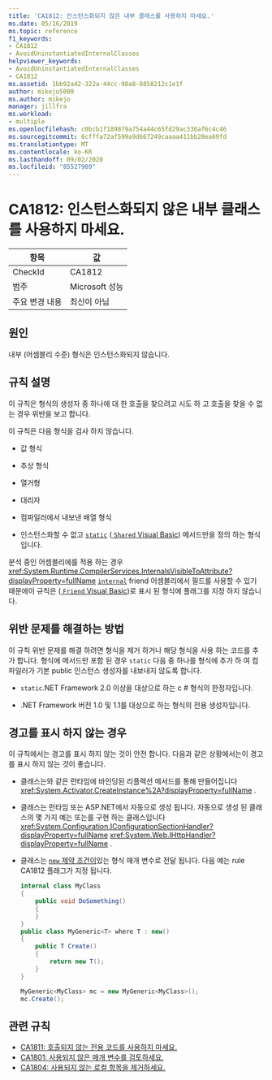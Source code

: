 ```yaml
---
title: 'CA1812: 인스턴스화되지 않은 내부 클래스를 사용하지 마세요.'
ms.date: 05/16/2019
ms.topic: reference
f1_keywords:
- CA1812
- AvoidUninstantiatedInternalClasses
helpviewer_keywords:
- AvoidUninstantiatedInternalClasses
- CA1812
ms.assetid: 1bb92a42-322a-44cc-98a8-8858212c1e1f
author: mikejo5000
ms.author: mikejo
manager: jillfra
ms.workload:
- multiple
ms.openlocfilehash: c0bcb1f189879a754a44c65fd29ac336af6c4c46
ms.sourcegitcommit: 6cfffa72af599a9d667249caaaa411bb28ea69fd
ms.translationtype: MT
ms.contentlocale: ko-KR
ms.lasthandoff: 09/02/2020
ms.locfileid: "85527909"
---
```

# <a name="ca1812-avoid-uninstantiated-internal-classes"></a>CA1812: 인스턴스화되지 않은 내부 클래스를 사용하지 마세요.

|항목|값|
|-|-|
|CheckId|CA1812|
|범주|Microsoft 성능|
|주요 변경 내용|최신이 아님|

## <a name="cause"></a>원인

내부 (어셈블리 수준) 형식은 인스턴스화되지 않습니다.

## <a name="rule-description"></a>규칙 설명

이 규칙은 형식의 생성자 중 하나에 대 한 호출을 찾으려고 시도 하 고 호출을 찾을 수 없는 경우 위반을 보고 합니다.

이 규칙은 다음 형식을 검사 하지 않습니다.

- 값 형식

- 추상 형식

- 열거형

- 대리자

- 컴파일러에서 내보낸 배열 형식

- 인스턴스화할 수 없고 [`static`](/dotnet/csharp/language-reference/keywords/static) ([ `Shared` Visual Basic](/dotnet/visual-basic/language-reference/modifiers/shared)) 메서드만을 정의 하는 형식입니다.

분석 중인 어셈블리에를 적용 하는 경우 <xref:System.Runtime.CompilerServices.InternalsVisibleToAttribute?displayProperty=fullName> [`internal`](/dotnet/csharp/language-reference/keywords/internal) friend 어셈블리에서 필드를 사용할 수 있기 때문에이 규칙은 ([ `Friend` Visual Basic](/dotnet/visual-basic/language-reference/modifiers/friend))로 표시 된 형식에 플래그를 지정 하지 않습니다.

## <a name="how-to-fix-violations"></a>위반 문제를 해결하는 방법

이 규칙 위반 문제를 해결 하려면 형식을 제거 하거나 해당 형식을 사용 하는 코드를 추가 합니다. 형식에 메서드만 포함 된 경우 `static` 다음 중 하나를 형식에 추가 하 여 컴파일러가 기본 public 인스턴스 생성자를 내보내지 않도록 합니다.

- `static`.NET Framework 2.0 이상을 대상으로 하는 c # 형식의 한정자입니다.

- .NET Framework 버전 1.0 및 1.1를 대상으로 하는 형식의 전용 생성자입니다.

## <a name="when-to-suppress-warnings"></a>경고를 표시 하지 않는 경우

이 규칙에서는 경고를 표시 하지 않는 것이 안전 합니다. 다음과 같은 상황에서는이 경고를 표시 하지 않는 것이 좋습니다.

- 클래스는와 같은 런타임에 바인딩된 리플렉션 메서드를 통해 만들어집니다 <xref:System.Activator.CreateInstance%2A?displayProperty=fullName> .

- 클래스는 런타임 또는 ASP.NET에서 자동으로 생성 됩니다. 자동으로 생성 된 클래스의 몇 가지 예는 또는를 구현 하는 클래스입니다 <xref:System.Configuration.IConfigurationSectionHandler?displayProperty=fullName> <xref:System.Web.IHttpHandler?displayProperty=fullName> .

- 클래스는 [ `new` 제약 조건이](/dotnet/csharp/language-reference/keywords/new-constraint)있는 형식 매개 변수로 전달 됩니다. 다음 예는 rule CA1812 플래그가 지정 됩니다.

    ```csharp
    internal class MyClass
    {
        public void DoSomething()
        {
        }
    }
    public class MyGeneric<T> where T : new()
    {
        public T Create()
        {
            return new T();
        }
    }

    MyGeneric<MyClass> mc = new MyGeneric<MyClass>();
    mc.Create();
    ```

## <a name="related-rules"></a>관련 규칙

- [CA1811: 호출되지 않는 전용 코드를 사용하지 마세요.](../code-quality/ca1811.md)
- [CA1801: 사용되지 않은 매개 변수를 검토하세요.](../code-quality/ca1801.md)
- [CA1804: 사용되지 않는 로컬 항목을 제거하세요.](../code-quality/ca1804.md)
